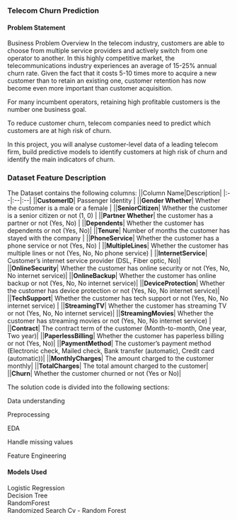 ### Telecom Churn Prediction <br>

#### Problem Statement <br>

Business Problem Overview
In the telecom industry, customers are able to choose from multiple service providers and actively switch from one operator to another. In this highly competitive market, the telecommunications industry experiences an average of 15-25% annual churn rate. Given the fact that it costs 5-10 times more to acquire a new customer than to retain an existing one, customer retention has now become even more important than customer acquisition.

For many incumbent operators, retaining high profitable customers is the number one business goal.

To reduce customer churn, telecom companies need to predict which customers are at high risk of churn.

In this project, you will analyse customer-level data of a leading telecom firm, build predictive models to identify customers at high risk of churn and identify the main indicators of churn.

### Dataset Feature Description
The Dataset contains the following columns:
||Column Name|Description|
|:--|:--|:--|
||**CustomerID**| Passenger Identity |
||**Gender	Whether**| Whether the customer is a male or a female |
||**SeniorCitizen**| Whether the customer is a senior citizen or not (1, 0) |
||**Partner	Whether**| the customer has a partner or not (Yes, No) |
||**Dependents**| Whether the customer has dependents or not (Yes, No)|
||**Tenure**| Number of months the customer has stayed with the company |
||**PhoneService**| Whether the customer has a phone service or not (Yes, No) |
||**MultipleLines**| Whether the customer has multiple lines or not (Yes, No, No phone service) |
||**InternetService**| Customer’s internet service provider (DSL, Fiber optic, No)|
||**OnlineSecurity**| Whether the customer has online security or not (Yes, No, No internet service)|
||**OnlineBackup**| Whether the customer has online backup or not (Yes, No, No internet service)|
||**DeviceProtection**| Whether the customer has device protection or not (Yes, No, No internet service)|
||**TechSupport**| Whether the customer has tech support or not (Yes, No, No internet service) |
||**StreamingTV**| Whether the customer has streaming TV or not (Yes, No, No internet service)|
||**StreamingMovies**| Whether the customer has streaming movies or not (Yes, No, No internet service) |
||**Contract**| The contract term of the customer (Month-to-month, One year, Two year)|
||**PaperlessBilling**| Whether the customer has paperless billing or not (Yes, No)|
||**PaymentMethod**| The customer’s payment method (Electronic check, Mailed check, Bank transfer (automatic), Credit card (automatic))|
||**MonthlyCharges**| The amount charged to the customer monthly|
||**TotalCharges**| The total amount charged to the customer|
||**Churn**| Whether the customer churned or not (Yes or No)|

The solution code is divided into the following sections:

Data understanding

Preprocessing

EDA

Handle missing values

Feature Engineering

#### Models Used
Logistic Regression <br>
Decision Tree<br>
RandomForest<br>
Randomized Search Cv - Random Forest
